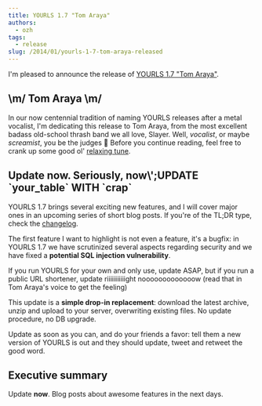 ```yaml
---
title: YOURLS 1.7 "Tom Araya"
authors:
  - ozh
tags:
  - release
slug: /2014/01/yourls-1-7-tom-araya-released
---
```


I'm pleased to announce the release of [YOURLS 1.7 "Tom Araya"](https://github.com/YOURLS/YOURLS/releases/tag/1.7 'We have the best release names.').

<!--truncate-->

## \\m/ Tom Araya \\m/

In our now centennial tradition of naming YOURLS releases after a metal vocalist, I'm dedicating this release to Tom Araya, from the most excellent badass old-school thrash band we all love, Slayer. Well, _vocalist_, or maybe _screamist_, you be the judges 🙂 Before you continue reading, feel free to crank up some good ol' [relaxing tune](https://www.youtube.com/watch?v=z_PcXKk0adI).

## Update now. Seriously, now\\';UPDATE \`your_table\` WITH \`crap\`

YOURLS 1.7 brings several exciting new features, and I will cover major ones in an upcoming series of short blog posts. If you're of the TL;DR type, check the [changelog](https://github.com/YOURLS/YOURLS/releases/tag/1.7).

The first feature I want to highlight is not even a feature, it's a bugfix: in YOURLS 1.7 we have scrutinized several aspects regarding security and we have fixed a **potential SQL injection vulnerability**.

If you run YOURLS for your own and only use, update ASAP, but if you run a public URL shortener, update riiiiiiiiiiight nooooooooooooow (read that in Tom Araya's voice to get the feeling)

This update is a **simple drop-in replacement**: download the latest archive, unzip and upload to your server, overwriting existing files. No update procedure, no DB upgrade.

Update as soon as you can, and do your friends a favor: tell them a new version of YOURLS is out and they should update, tweet and retweet the good word.

## Executive summary

Update **now**. Blog posts about awesome features in the next days.
